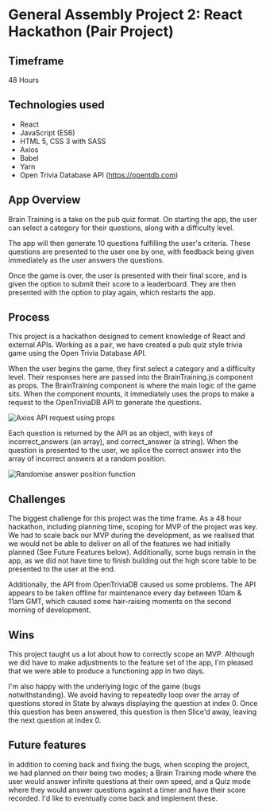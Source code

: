# General Assembly Project 2: React Hackathon (Pair Project)

## Timeframe
48 Hours

## Technologies used
* React
* JavaScript (ES6)
* HTML 5, CSS 3 with SASS
* Axios
* Babel
* Yarn
* Open Trivia Database API (https://opentdb.com)

## App Overview
Brain Training is a take on the pub quiz format. On starting the app, the user can select a category for their questions, along with a difficulty level.

The app will then generate 10 questions fulfilling the user's criteria. These questions are presented to the user one by one, with feedback being given immediately as the user answers the questions.

Once the game is over, the user is presented with their final score, and is given the option to submit their score to a leaderboard. They are then presented with the option to play again, which restarts the app.

## Process

This project is a hackathon designed to cement knowledge of React and external APIs. Working as a pair, we have created a pub quiz style trivia game using the Open Trivia Database API.

When the user begins the game, they first select a category and a difficulty level. Their responses here are passed into the BrainTraining.js component as props. The BrainTraining component is where the main logic of the game sits. When the component mounts, it immediately uses the props to make a request to the OpenTriviaDB API to generate the questions.

![Axios API request using props](https://user-images.githubusercontent.com/44977343/55806072-8063bf80-5ad7-11e9-8ce4-7d505cccde5c.png)

Each question is returned by the API as an object, with keys of incorrect_answers (an array), and correct_answer (a string). When the question is presented to the user, we splice the correct answer into the array of incorrect answers at a random position.

![Randomise answer position function](https://user-images.githubusercontent.com/44977343/55805723-e9970300-5ad6-11e9-8f29-d6edef6d9d52.png)

## Challenges

The biggest challenge for this project was the time frame. As a 48 hour hackathon, including planning time, scoping for MVP of the project was key. We had to scale back our MVP during the development, as we realised that we would not be able to deliver on all of the features we had initially planned (See Future Features below). Additionally, some bugs remain in the app, as we did not have time to finish building out the high score table to be presented to the user at the end.

Additionally, the API from OpenTriviaDB caused us some problems. The API appears to be taken offline for maintenance every day between 10am & 11am GMT, which caused some hair-raising moments on the second morning of development.

## Wins

This project taught us a lot about how to correctly scope an MVP. Although we did have to make adjustments to the feature set of the app, I'm pleased that we were able to produce a functioning app in two days.

I'm also happy with the underlying logic of the game (bugs notwithstanding). We avoid having to repeatedly loop over the array of questions stored in State by always displaying the question at index 0. Once this question has been answered, this question is then Slice'd away, leaving the next question at index 0.

## Future features

In addition to coming back and fixing the bugs, when scoping the project, we had planned on their being two modes; a Brain Training mode where the user would answer infinite questions at their own speed, and a Quiz mode where they would answer questions against a timer and have their score recorded. I'd like to eventually come back and implement these. 
